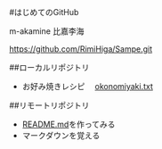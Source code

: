 #はじめてのGitHub

m-akamine 比嘉李海
  
<https://github.com/RimiHiga/Sampe.git>

##ローカルリポジトリ

* お好み焼きレシピ
　[okonomiyaki.txt](okonomiyaki.txt)

##リモートリポジトリ
* [README.md](README.md)を作ってみる
* マークダウンを覚える